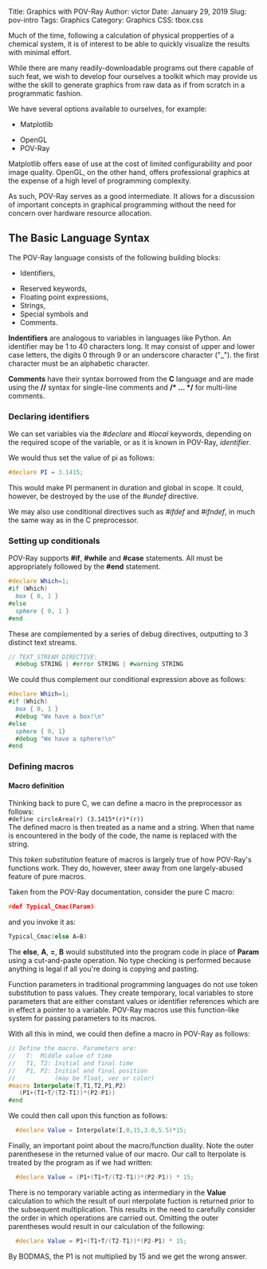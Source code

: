 Title:      Graphics with POV-Ray
Author:     victor
Date:       January 29, 2019
Slug:       pov-intro
Tags:       Graphics
Category:   Graphics
CSS:        tbox.css

<style>
code { 
  font-family: monospace;
}
</style>

Much of the time, following a calculation of physical propperties of a chemical system, it is of 
interest to be able to quickly visualize the results with minimal effort.

While there are many readily-downloadable programs out there capable of such feat, we wish to develop
four ourselves a toolkit which may provide us withe the skill to generate graphics from raw data as
if from scratch in a programmatic fashion.

We have several options available to ourselves, for example:

* Matplotlib
+ OpenGL
+ POV-Ray

Matplotlib offers ease of use at the cost of limited configurability and poor image quality. OpenGL, 
on the other hand, offers professional graphics at the expense of a high level of programming 
complexity.

As such, POV-Ray serves as a good intermediate. It allows for a discussion of important concepts in
graphical programming without the need for concern over hardware resource allocation.

## The Basic Language Syntax

The POV-Ray language consists of the following building blocks:

* Identifiers, 
+ Reserved keywords, 
+ Floating point expressions, 
+ Strings, 
+ Special symbols and 
+ Comments.

**Indentifiers** are analogous to variables in languages like Python. An identifier may be 1 to 40 
characters long. It may consist of upper and lower case letters, the digits 0 through 9 or an 
underscore character ("_"). the first character must be an alphabetic character.

**Comments** have their syntax borrowed from the **C** language and are made using the **//** syntax for
single-line comments and **/\* ... \*/** for multi-line comments. 

### Declaring identifiers

We can set variables via the *#declare* and *#local* keywords, depending on the required scope of the
variable, or as it is known in POV-Ray, *identifier*.

We would thus set the value of pi as follows:

```pov
#declare PI = 3.1415;
```

This would make PI permanent in duration and global in scope. It could, however, be destroyed by the
use of the *#undef* directive.

We may also use conditional directives such as *#ifdef* and *#ifndef*, in much the same way as in the
C preprocessor. 

### Setting up conditionals

POV-Ray supports **#if**, **#while** and **#case** statements. All must be appropriately followed by
the **#end** statement. 

```pov
#declare Which=1;
#if (Which)
  box { 0, 1 }
#else
  sphere { 0, 1 }
#end
```

These are complemented by a series of debug directives, outputting to 3 distinct text streams.

```pov
// TEXT_STREAM_DIRECTIVE:
  #debug STRING | #error STRING | #warning STRING
```

We could thus complement our conditional expression above as follows:

```pov
#declare Which=1;
#if (Which)
  box { 0, 1 }
  #debug "We have a box!\n"
#else
  sphere { 0, 1}
  #debug "We have a sphere!\n"
#end
```

### Defining macros

<div class="tBox"  markdown>
  <h4>Macro definition</h4>
  
  Thinking back to pure C, we can define a macro  in the preprocessor as follows:
  <br>    <code>#define circleArea(r) (3.1415\*(r)\*(r))</code><br>
  The defined macro is then treated as a name and a string. When that name is encountered in the 
  body of the code, the name is replaced with the string.
</div>

This *token substitution* feature of macros is largely true of how POV-Ray's functions work. They
do, however, steer away from one largely-abused feature of pure macros.

Taken from the POV-Ray documentation, consider the pure C macro:

```c
#def Typical_Cmac(Param)
```
and you invoke it as:
```c
Typical_Cmac(else A=B)
```

The **else**, **A**, **=**, **B** would substituted into the program code in place of **Param** 
using a cut-and-paste operation. No type checking is performed because anything is legal if all
you're doing is copying and pasting.

Function parameters in traditional programming languages do not use token substitution to pass values.
They create temporary, local variables to store parameters that are either constant values or 
identifier references which are in effect a pointer to a variable. POV-Ray macros use this 
function-like system for passing parameters to its macros.

With all this in mind, we could then define a macro in POV-Ray as follows:

```pov
// Define the macro. Parameters are:
//   T:  Middle value of time
//   T1, T2: Initial and final time
//   P1, P2: Initial and final position 
//           (may be float, vec or color)
#macro Interpolate(T,T1,T2,P1,P2)
   (P1+(T1+T/(T2-T1))*(P2-P1))
#end
```
We could then call upon this function as follows:

```pov
  #declare Value = Interpolate(I,0,15,3.0,5.5)*15;
```

Finally, an important point about the macro/function duality. Note the outer parenthesese in the
returned value of our macro. Our call to Iterpolate is treated by the program as if we had written:

```pov
  #declare Value = (P1+(T1+T/(T2-T1))*(P2-P1)) * 15;
```

There is no temporary variable acting as intermediary in the **Value** calculation to which the
result of ouri nterpolate fuction is returned prior to the subsequent multiplication. This results
in the need to carefully consider the order in which operations are carried out. Omitting the outer
parentheses would result in our calculation of the following:

```pov
  #declare Value = P1+(T1+T/(T2-T1))*(P2-P1) * 15;
```

By BODMAS, the P1 is not multiplied by 15 and we get the wrong answer.

<!--(### Observer vs. Observed
In generating an image based on positions of objects (be these atoms, bonds or isosurfaces), we are
required to fully specify two objects:
1. That which we are observing,
2. The camera through which we observe our object.
#### Specifying the camera
Specifying the camera is a relatively easy task, as it is an abstract object in space. it needs not 
have a shape or any such geometric parameters, neither must it be given color, as it won't be seen.
We must therefore specify 3 parameters, each comprised of a vector in space.)-->
